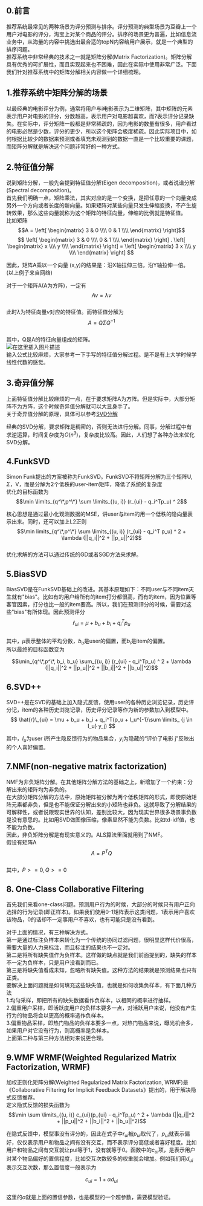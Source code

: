 ## 0.前言
推荐系统最常见的两种场景为评分预测与排序。评分预测的典型场景为豆瓣上一个用户对电影的评分，淘宝上对某个商品的评分。排序的场景更为普遍，比如信息流业务中，从海量的内容中挑选出最合适的topN内容给用户展示，就是一个典型的排序问题。  
推荐系统中非常经典的技术之一就是矩阵分解(Matrix Factorization)。矩阵分解具有优秀的可扩展性，而且实现起来也不困难，因此在实际中使用非常广泛。下面我们针对推荐系统中的矩阵分解相关内容做一个详细梳理。  

## 1.推荐系统中矩阵分解的场景
以最经典的电影评分为例，通常将用户与i电影表示为二维矩阵，其中矩阵的元素表示用户对电影的评分，分数越高，表示用户对电影越喜欢，而?表示评分记录缺失。在实际中，评分矩阵一般都是非常稀疏的，因为电影的数量有很多，用户看过的电影必然是少数，评分的更少，所以这个矩阵会极度稀疏。因此实际项目中，如何根据比较少的数据来预测或者填充未观测到的数据一直是一个比较重要的课题，而矩阵分解就是解决这个问题非常好的一种方式。  


## 2.特征值分解
说到矩阵分解，一般先会提到特征值分解(Eigen decomposition)，或者说谱分解(Spectral decomposition)。  
首先我们明确一点，矩阵乘法，其实对应的是一个变换，是把任意的一个向量变成另外一个方向或者长度的新向量。如果矩阵对某些向量只发生伸缩变换，不产生旋转效果，那么这些向量就称为这个矩阵的特征向量，伸缩的比例就是特征值。  
比如矩阵$$A =
 \left[
 \begin{matrix}
   3 & 0 \\\\
   0 & 1 \\\\
  \end{matrix}
  \right]$$
$$
 \left[
 \begin{matrix}
   3 & 0 \\\\
   0 & 1 \\\\
  \end{matrix}
  \right] .
  \left[
   \begin{matrix}
  x \\\\
  y \\\\
  \end{matrix}
  \right] = 
   \left[
   \begin{matrix}
 3 x \\\\
  y \\\\
  \end{matrix}
  \right]
$$  

因此，矩阵A乘以一个向量 (x,y)的结果是：沿X轴拉伸三倍，沿Y轴拉伸一倍。  
(以上例子来自网络)

对于一个矩阵A(A为方阵)，一定有  
$$A v = \lambda v$$  
此时$\lambda$为特征向量$v$对应的特征值。而特征值分解为  
$$A = Q \Sigma Q^{-1}$$  
 其中，Q是A的特征向量组成的矩阵。  
 ![在这里插入图片描述](https://github.com/bitcarmanlee/easy-algorithm-interview-photo/blob/master/recommend/matrix_decomposition/1.jpeg)  
输入公式比较麻烦，大家参考一下手写的特征值分解过程。是不是有上大学时候学线性代数的感觉。  

## 3.奇异值分解
上面特征值分解比较麻烦的一点，在于要求矩阵A为方阵。但是实际中，大部分矩阵不为方阵，这个时候奇异值分解就可以大显身手了。  
关于奇异值分解的原理，具体可以参考[SVD分解](https://blog.csdn.net/bitcarmanlee/article/details/52068118?ops_request_misc=%257B%2522request%255Fid%2522%253A%2522158950724819195162533707%2522%252C%2522scm%2522%253A%252220140713.130102334.pc%255Fblog.%2522%257D&request_id=158950724819195162533707&biz_id=0&utm_medium=distribute.pc_search_result.none-task-blog-2~blog~first_rank_v2~rank_v25-1-52068118.nonecase&utm_term=%E5%A5%87%E5%BC%82%E5%80%BC%E5%88%86%E8%A7%A3)  

经典的SVD分解，要求矩阵是稠密的，否则无法进行分解。同事，分解过程中有求逆运算，时间复杂度为$O(n^3)$，复杂度比较高。因此，人们想了各种办法来优化SVD分解。  

## 4.FunkSVD
Simon Funk提出的方案被称为FunkSVD。FunkSVD不将矩阵分解为三个矩阵U, $\Sigma$，V，而是分解为2个低秩的user-item矩阵，降低了系统的复杂度  
优化的目标函数为  
$$\min \limits_{q^\*,p^\*} \sum \limits_{(u, i)} (r_{ui} - q_i^Tp_u) ^ 2$$

核心思想是通过最小化观测数据的MSE，讲user与item的用一个低秩的隐向量表示出来。同时，还可以加上L2正则  
$$\min limits_{q^\*,p^\*} \sum \limits_{(u, i)} (r_{ui} - q_i^T p_u) ^ 2 + \lambda (||q_i||^2 + ||p_u||^2)$$  
优化求解的方法可以通过传统的GD或者SGD方法来求解。  

## 5.BiasSVD
BiasSVD是在FunkSVD基础上的改进。其基本原理如下：不同user与不同item天生就有"bias"。比如有的用户给所有的item打分都很高，而有的item，因为位置等客官因素，打分也比一般的item要高。所以，我们在预测评分的时候，需要对这些"bias"有所体现。因此预测评分  
$$ \hat{r}_{ui} = \mu + b_u + b_i + q_i^Tp_u $$  
其中，$\mu$表示整体的平均分数，$b_u$是user的偏置，而$b_i$是item的偏置。  
所以最终的目标函数变为  

$$\min_{q^\*,p^\*, b_i, b_u} \sum_{(u, i)} (r_{ui} - q_i^Tp_u) ^ 2 + \lambda (||q_i||^2 + ||p_u||^2 + ||b_i||^2 + ||b_u||^2)$$  

## 6.SVD++
SVD++是在SVD的基础上加入隐式反馈，使用user的各种历史浏览记录，历史评分记，item的各种历史浏览记录，历史评分记录等作为新的参数加入到模型中。  
$$ \hat{r}\_{ui} = \mu + b_u + b_i + q_i^T(p_u + I_u^{-1}\sum \limits_ {j \in I_u} y_j) $$    

其中，$I_u$为user i所产生隐反馈行为的物品集合，$y_i$为隐藏的“评价了电影 j”反映出的个人喜好偏置。  


## 7.NMF(non-negative matrix factorization)
NMF为非负矩阵分解。在其他矩阵分解方法的基础之上，新增加了一个约束：分解出来的矩阵均为非负的。  
在大部分矩阵分解的方法中，原始矩阵被分解为两个低秩矩阵的形式，即使原始矩阵元素都非负，但是也不能保证分解出来的小矩阵也非负。这就导致了分解结果的可解释性，或者说跟现实世界的认知，差别比较大，因为现实世界很多场景事负数是没有意思的。比如用SVD做图像压缩，像素显然不能为负数。比如td-idf值，也不能为负数。  
因此，非负矩阵分解是有现实意义的。ALS算法里面就用到了NMF。  
假设有矩阵A  
$$A = P^TQ$$  
其中，$P >= 0, Q >= 0$  


## 8. One-Class Collaborative Filtering

首先我们来看one-class问题。预测用户行为的时候，大部分的时候只有用户正向选择的行为记录(即正样本)。如果我们使用0-1矩阵表示这类问题，1表示用户喜欢该物品，0的话却不一定事用户不喜欢，也有可能只是没有看到。  

对于上面的情况，有三种解决方式。  
第一是通过标注负样本来转化为一个传统的协同过滤问题，很明显这样代价很高，需要大量的人力来标注，而且标注的结果也不一定对。  
第二是将所有缺失值作为负样本。这样做的缺点就是我们前面提到的，缺失的样本不一定为负样本，只是用户没看到而已。  
第三是将缺失值看成未知，忽略所有缺失值。这种方法的结果就是预测结果也只有正类。  
要解决上面问题就是如何填充这些缺失值，也就是如何收集负样本，有下面几种方法  
1.均匀采样，即把所有的缺失数据看作负样本，以相同的概率进行抽样。  
2.偏重用户采样，即活跃度用户的负样本要多一点，对活跃用户来说，他没有产生行为的物品将会以更高的概率选作负样本。  
3.偏重物品采样，即热门物品的负样本要多一点，对热门物品来说，曝光机会多，如果用户对它没有行为，则高概率是负样本。  
上面第二种与第三种方法相对来说更合理。  

## 9.WMF WRMF(Weighted Regularized Matrix Factorization, WRMF)

加权正则化矩阵分解(Weighted Regularized Matrix Factorization, WRMF)是《Collaborative Filtering for Implicit Feedback Datasets》提出的，用于解决隐式反馈推荐。  
定义隐式反馈的损失函数为  
$$\min  \sum \limits_{(u, i)} c_{ui}(p_{ui} - q_i^Tp_u) ^ 2 + \lambda (||q_i||^2 + ||p_u||^2 + ||b_i||^2 + ||b_u||^2)$$  

在隐式反馈中，模型事没有评分的，因此在式子中$r_{ui}$被$p_{ui}$取代了，$p_{ui}$就表示偏好，仅仅表示用户和物品之间有没有交互，而不表示评分高低或者喜好程度。比如用户和物品之间有交互就让pui等于1，没有就等于0。函数中的$c_{ui}$项，是表示用户对某个物品偏好的置信程度，比如交互次数较多的权重就会增加。例如我们用$d_{ui}$表示交互次数，那么置信度一般表示为  
  
$$c_{ui} = 1 + \alpha d_{ui}$$    
这里的$\alpha$就是上面的置信参数，也是模型的一个超参数，需要模型验证。  